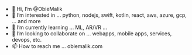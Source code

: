 - 👋 Hi, I’m @ObieMalik
- 👀 I’m interested in ... python, nodejs, swift, kotlin, react, aws, azure, gcp, ... and more
- 🌱 I’m currently learning ... ML, AR/VR ...
- 💞️ I’m looking to collaborate on ... webapps, mobile apps, services, devops, etc.
- 📫 How to reach me ... obiemalik.com

<!---
ObieMalik/ObieMalik is a ✨ special ✨ repository because its `README.md` (this file) appears on your GitHub profile.
You can click the Preview link to take a look at your changes.
--->
